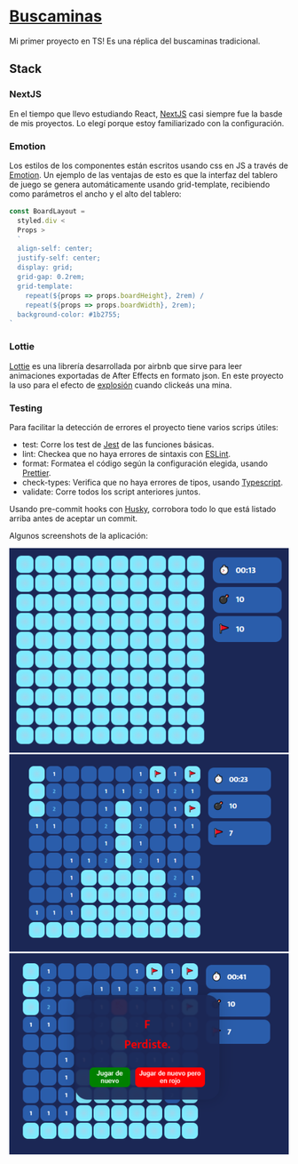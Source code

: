 # [Buscaminas](https://buscaminas-two.vercel.app/)

Mi primer proyecto en TS! Es una réplica del buscaminas tradicional.

## Stack

### NextJS

En el tiempo que llevo estudiando React, [NextJS](https://nextjs.org/) casi
siempre fue la basde de mis proyectos. Lo elegí porque estoy familiarizado con
la configuración.

### Emotion

Los estilos de los componentes están escritos usando css en JS a través de
[Emotion](https://emotion.sh/). Un ejemplo de las ventajas de esto es que la
interfaz del tablero de juego se genera automáticamente usando grid-template,
recibiendo como parámetros el ancho y el alto del tablero:

```javascript
const BoardLayout =
  styled.div <
  Props >
  `
  align-self: center;
  justify-self: center;
  display: grid;
  grid-gap: 0.2rem;
  grid-template:
    repeat(${props => props.boardHeight}, 2rem) /
    repeat(${props => props.boardWidth}, 2rem);
  background-color: #1b2755;
`
```

### Lottie

[Lottie](https://airbnb.design/lottie/) es una librería desarrollada por airbnb
que sirve para leer animaciones exportadas de After Effects en formato json. En
este proyecto la uso para el efecto de
[explosión](https://lottiefiles.com/16871-boom-trah) cuando clickeás una mina.

### Testing

Para facilitar la detección de errores el proyecto tiene varios scrips útiles:

- test: Corre los test de [Jest](https://jestjs.io/) de las funciones básicas.
- lint: Checkea que no haya errores de sintaxis con
  [ESLint](https://eslint.org/).
- format: Formatea el código según la configuración elegida, usando
  [Prettier](https://prettier.io/).
- check-types: Verifica que no haya errores de tipos, usando
  [Typescript](https://www.typescriptlang.org/).
- validate: Corre todos los script anteriores juntos.

Usando pre-commit hooks con [Husky](https://github.com/typicode/husky),
corrobora todo lo que está listado arriba antes de aceptar un commit.

Algunos screenshots de la aplicación:

![Screenshot del estado inicial del juego](./Screenshot-buscaminas.png)
![Screenshot de una partida en curso](./Screenshot-partidaempezada.png)
![Screenshot del juego cuando perdés](./Screenshot-perdiste.png)

